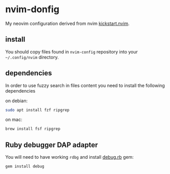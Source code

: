 # nvim-donfig

My neovim configuration derived from nvim 
[kickstart.nvim](https://github.com/nvim-lua/kickstart.nvim).

## install

You should copy files found in `nvim-config` repository into your
`~/.config/nvim` directory.

## dependencies 

In order to use fuzzy search in files content you need to install the following
dependencies

on debian:

```sh
sudo apt install fzf ripgrep
```

on mac:

```sh
brew install fsf ripgrep
```

## Ruby debugger DAP adapter 

You will need to have working `rdbg` and install 
[debug.rb](https://github.com/ruby/debug) gem:

```rb
gem install debug
```

